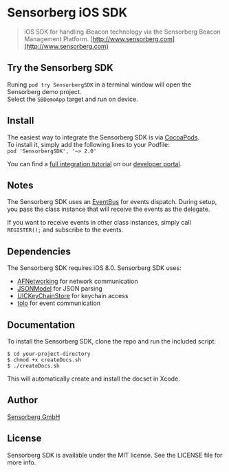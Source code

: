 # Sensorberg iOS SDK

> iOS SDK for handling iBeacon technology via the Sensorberg Beacon Management Platform. [http://www.sensorberg.com](http://www.sensorberg.com)

<!--[![CI Status](http://img.shields.io/travis/tagyro/Sensorberg.svg?style=flat)](https://travis-ci.org/tagyro/Sensorberg)
[![Version](https://img.shields.io/cocoapods/v/Sensorberg.svg?style=flat)](http://cocoapods.org/pods/Sensorberg)
[![License](https://img.shields.io/cocoapods/l/Sensorberg.svg?style=flat)](http://cocoapods.org/pods/Sensorberg)
[![Platform](https://img.shields.io/cocoapods/p/Sensorberg.svg?style=flat)](http://cocoapods.org/pods/Sensorberg)-->

## Try the Sensorberg SDK

Runing `pod try SensorbergSDK` in a terminal window will open the Sensorberg demo project.  
Select the `SBDemoApp` target and run on device.  


## Install

The easiest way to integrate the Sensorberg SDK is via [CocoaPods](http://cocoapods.org).  
To install it, simply add the following lines to your Podfile:  
`pod 'SensorbergSDK', '~> 2.0'`  

You can find a [full integration tutorial](http://sensorberg-dev.github.io/ios/) on our [developer portal](http://sensorberg-dev.github.io/).

## Notes

The Sensorberg SDK uses an [EventBus](https://github.com/google/guava/wiki/EventBusExplained) for events dispatch. During setup, you pass the class instance that will receive the events as the delegate.

If you want to receive events in other class instances, simply call `REGISTER();` and subscribe to the events.

## Dependencies

The Sensorberg SDK requires iOS 8.0. Sensorberg SDK uses:

- [AFNetworking](https://github.com/AFNetworking/AFNetworking) for network communication   
- [JSONModel](https://github.com/icanzilb/JSONModel) for JSON parsing  
- [UICKeyChainStore](https://github.com/kishikawakatsumi/UICKeyChainStore) for keychain access  
- [tolo](https://github.com/genzeb/tolo) for event communication  


## Documentation

To install the Sensorberg SDK, clone the repo and run the included script:  

```
$ cd your-project-directory  
$ chmod +x createDocs.sh  
$ ./createDocs.sh  
```
This will automatically create and install the docset in Xcode.

## Author

[Sensorberg GmbH](https://sensorberg.com)


## License

Sensorberg SDK is available under the MIT license. See the LICENSE file for more info.

